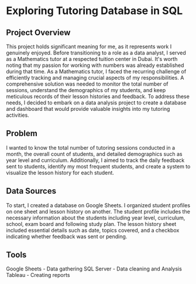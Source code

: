 # Exploring Tutoring Database in SQL
  ## Project Overview
 
  This project holds significant meaning for me, as it represents work I genuinely enjoyed. Before transitioning to a role as a data analyst, I served as a Mathematics tutor at a respected tuition center in Dubai. It's worth noting that my passion for working with numbers was already established during that time. As a Mathematics tutor, I faced the recurring challenge of efficiently tracking and managing crucial aspects of my responsibilities. A comprehensive solution was needed to monitor the total number of sessions, understand the demographics of my students, and keep meticulous records of their lesson histories and feedback. To address these needs, I decided to embark on a data analysis project to create a database and dashboard that would provide valuable insights into my tutoring activities.

 ## Problem
 I wanted to know the total number of tutoring sessions conducted in a month, the overall count of students, and detailed demographics such as year level and curriculum. Additionally, I aimed to track the daily feedback sent to students, identify my most frequent students, and create a system to visualize the lesson history for each student.

 ## Data Sources

 To start, I created a database on Google Sheets. I organized student profiles on one sheet and lesson history on another. The student profile includes the necessary information about the students including year level, curriculum, school, exam board and following study plan. The lesson history sheet included essential details such as date, topics covered, and a checkbox indicating whether feedback was sent or pending.
 
## Tools

  Google Sheets - Data gathering
  SQL Server - Data cleaning and Analysis
  Tableau - Creating reports
